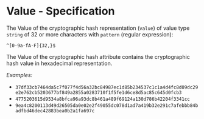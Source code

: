 # Value - Specification

The Value of the cryptographic hash representation (`value`) of value
type `string` of 32 or more characters with
`pattern` (regular expression):

```regexp
^[0-9a-fA-F]{32,}$
```

The Value of the cryptographic hash attribute contains the cryptographic hash
value in hexadecimal representation.

*Examples:*

* `37df33cb7464da5c7f077f4d56a32bc84987ec1d85b234537c1c1a4d4fc8d09dc29e2e762cb5203677bf849a2855a0283710f1f5fe1d6ce8d5ac85c645d0fcb3`
* `4775203615d9534a8bfca96a93dc8b461a489f69124a130d786b42204f3341cc`
* `9ea4c8200113d49d26505da0e02e2f49055dc078d1ad7a419b32e291c7afebbb84badfbd46dec42883bea0b2a1fa697c`
